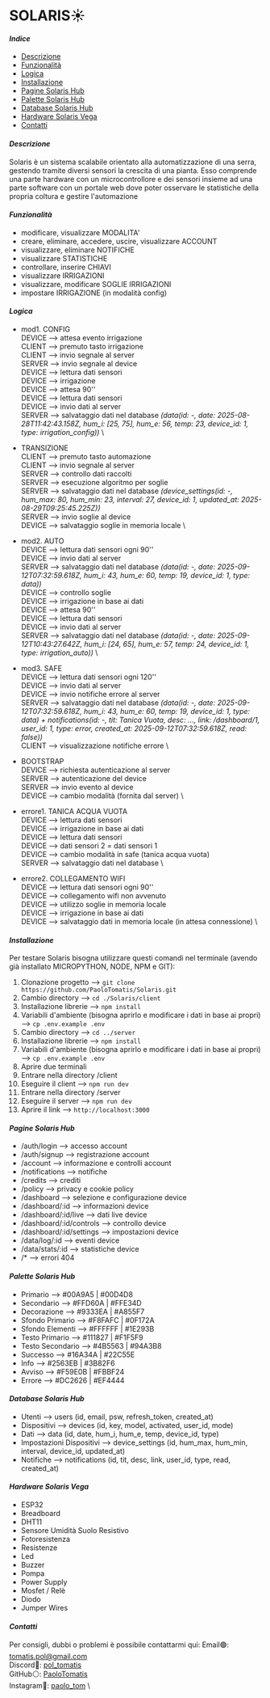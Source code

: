 # **SOLARIS☀️**

#### _Indice_

-   [Descrizione](#descrizione)
-   [Funzionalità](#funzionalità)
-   [Logica](#logica)
-   [Installazione](#installazione)
-   [Pagine Solaris Hub](#pagine-solaris-hub)
-   [Palette Solaris Hub](#palette-solaris-hub)
-   [Database Solaris Hub](#database-solaris-hub)
-   [Hardware Solaris Vega](#hardware-solaris-vega)
-   [Contatti](#contatti)

#### _Descrizione_

Solaris è un sistema scalabile orientato alla automatizzazione di una serra, gestendo tramite diversi sensori la crescita di una pianta. Esso comprende una parte hardware con un microcontrollore e dei sensori insieme ad una parte software con un portale web dove poter osservare le statistiche della propria coltura e gestire l'automazione

#### _Funzionalità_

-   modificare, visualizzare MODALITA'
-   creare, eliminare, accedere, uscire, visualizzare ACCOUNT
-   visualizzare, eliminare NOTIFICHE
-   visualizzare STATISTICHE
-   controllare, inserire CHIAVI
-   visualizzare IRRIGAZIONI
-   visualizzare, modificare SOGLIE IRRIGAZIONI
-   impostare IRRIGAZIONE (in modalità config)

#### _Logica_

-   mod1. CONFIG\
    DEVICE --> attesa evento irrigazione\
    CLIENT --> premuto tasto irrigazione\
    CLIENT --> invio segnale al server\
    SERVER --> invio segnale al device\
    DEVICE --> lettura dati sensori \
    DEVICE --> irrigazione \
    DEVICE --> attesa 90'' \
    DEVICE --> lettura dati sensori \
    DEVICE --> invio dati al server \
    SERVER --> salvataggio dati nel database _(data(id: -, date: 2025-08-28T11:42:43.158Z, hum_i: [25, 75], hum_e: 56, temp: 23, device_id: 1, type: irrigation_config))_ \

-   TRANSIZIONE \
    CLIENT --> premuto tasto automazione \
    CLIENT --> invio segnale al server \
    SERVER --> controllo dati raccolti \
    SERVER --> esecuzione algoritmo per soglie \
    SERVER --> salvataggio dati nel database _(device_settings(id: -, hum_max: 80, hum_min: 23, interval: 27, device_id: 1, updated_at: 2025-08-29T09:25:45.225Z))_ \
    SERVER --> invio soglie al device \
    DEVICE --> salvataggio soglie in memoria locale \

-   mod2. AUTO \
    DEVICE --> lettura dati sensori ogni 90'' \
    DEVICE --> invio dati al server \
    SERVER --> salvataggio dati nel database _(data(id: -, date: 2025-09-12T07:32:59.618Z, hum_i: 43, hum_e: 60, temp: 19, device_id: 1, type: data))_ \
    DEVICE --> controllo soglie \
    DEVICE --> irrigazione in base ai dati \
    DEVICE --> attesa 90'' \
    DEVICE --> lettura dati sensori \
    DEVICE --> invio dati al server \
    SERVER --> salvataggio dati nel database _(data(id: -, date: 2025-09-12T10:43:27.642Z, hum_i: [24, 65], hum_e: 57, temp: 24, device_id: 1, type: irrigation_auto))_ \

-   mod3. SAFE \
    DEVICE --> lettura dati sensori ogni 120'' \
    DEVICE --> invio dati al server \
    DEVICE --> invio notifiche errore al server \
    SERVER --> salvataggio dati nel database _(data(id: -, date: 2025-09-12T07:32:59.618Z, hum_i: 43, hum_e: 60, temp: 19, device_id: 1, type: data) + notifications(id: -, tit: Tanica Vuota, desc: ..., link: /dashboard/1, user_id: 1, type: error, created_at: 2025-09-12T07:32:59.618Z, read: false))_ \
    CLIENT --> visualizzazione notifiche errore \

-   BOOTSTRAP \
    DEVICE --> richiesta autenticazione al server \
    SERVER --> autenticazione del device \
    SERVER --> invio evento al device \
    DEVICE --> cambio modalità (fornita dal server) \

-   errore1. TANICA ACQUA VUOTA \
    DEVICE --> lettura dati sensori \
    DEVICE --> irrigazione in base ai dati \
    DEVICE --> lettura dati sensori \
    DEVICE --> dati sensori 2 = dati sensori 1 \
    DEVICE --> cambio modalità in safe (tanica acqua vuota) \
    SERVER --> salvataggio dati nel database \

-   errore2. COLLEGAMENTO WIFI \
    DEVICE --> lettura dati sensori ogni 90'' \
    DEVICE --> collegamento wifi non avvenuto \
    DEVICE --> utilizzo soglie in memoria locale \
    DEVICE --> irrigazione in base ai dati \
    DEVICE --> salvataggio dati in memoria locale (in attesa connessione) \

#### _Installazione_

Per testare Solaris bisogna utilizzare questi comandi nel terminale (avendo già installato MICROPYTHON, NODE, NPM e GIT):

1. Clonazione progetto --> `git clone https://github.com/PaoloTomatis/Solaris.git`
2. Cambio directory --> `cd ./Solaris/client`
3. Installazione librerie --> `npm install`
4. Variabili d'ambiente (bisogna aprirlo e modificare i dati in base ai propri) --> `cp .env.example .env`
5. Cambio directory --> `cd ../server`
6. Installazione librerie --> `npm install`
7. Variabili d'ambiente (bisogna aprirlo e modificare i dati in base ai propri) --> `cp .env.example .env`
8. Aprire due terminali
9. Entrare nella directory /client
10. Eseguire il client --> `npm run dev`
11. Entrare nella directory /server
12. Eseguire il server --> `npm run dev`
13. Aprire il link --> `http://localhost:3000`

#### _Pagine Solaris Hub_

-   /auth/login --> accesso account
-   /auth/signup --> registrazione account
-   /account --> informazione e controlli account
-   /notifications --> notifiche
-   /credits --> crediti
-   /policy --> privacy e cookie policy
-   /dashboard --> selezione e configurazione device
-   /dashboard/:id --> informazioni device
-   /dashboard/:id/live --> dati live device
-   /dashboard/:id/controls --> controllo device
-   /dashboard/:id/settings --> impostazioni device
-   /data/log/:id --> eventi device
-   /data/stats/:id --> statistiche device
-   /\* --> errori 404

#### _Palette Solaris Hub_

-   Primario --> #00A9A5 | #00D4D8
-   Secondario --> #FFD60A | #FFE34D
-   Decorazione --> #9333EA | #A855F7
-   Sfondo Primario --> #F8FAFC | #0F172A
-   Sfondo Elementi --> #FFFFFF | #1E293B
-   Testo Primario --> #111827 | #F1F5F9
-   Testo Secondario --> #4B5563 | #94A3B8
-   Successo --> #16A34A | #22C55E
-   Info --> #2563EB | #3B82F6
-   Avviso --> #F59E0B | #FBBF24
-   Errore --> #DC2626 | #EF4444

#### _Database Solaris Hub_

-   Utenti --> users (id, email, psw, refresh_token, created_at)
-   Dispositivi --> devices (id, key, model, activated, user_id, mode)
-   Dati --> data (id, date, hum_i, hum_e, temp, device_id, type)
-   Impostazioni Dispositivi --> device_settings (id, hum_max, hum_min, interval, device_id, updated_at)
-   Notifiche --> notifications (id, tit, desc, link, user_id, type, read, created_at)

#### _Hardware Solaris Vega_

-   ESP32
-   Breadboard
-   DHT11
-   Sensore Umidità Suolo Resistivo
-   Fotoresistenza
-   Resistenze
-   Led
-   Buzzer
-   Pompa
-   Power Supply
-   Mosfet / Relè
-   Diodo
-   Jumper Wires

#### _Contatti_

Per consigli, dubbi o problemi è possibile contattarmi qui:
Email🟣: [tomatis.pol@gmail.com](mailto:tomatis.pol@gmail.com) \
Discord🔵: [pol_tomatis](https://discord.com/users/792080055236821013) \
GitHub⚪: [PaoloTomatis](https://github.com/PaoloTomatis) \
Instagram🔴: [paolo_tom](https://www.instagram.com/paolo__tom/) \
